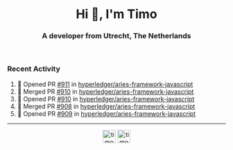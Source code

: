 <h1 align="center">Hi 👋, I'm Timo</h1>
<h3 align="center">A developer from Utrecht, The Netherlands</h3>
<br/>
<!-- https://github.com/rahuldkjain/github-profile-readme-generator --!>

<!--  <p align="left"><img src="https://github-readme-stats.vercel.app/api?username=timoglastra&show_icons=true&count_private=true&" alt="timoglastra" /></p> --!>

<!--
Github language stats
<p align="left"><img src="https://github-readme-stats.vercel.app/api/top-langs/?username=timoglastra&layout=compact" alt="timoglastra" /><p>
-->

<!-- Codestats language stats -->
<!-- <p align="left"><img src="https://codestats-readme.vercel.app/api/top-langs/?username=timoglastra&layout=compact&language_count=12" alt="timoglastra" /><p>    --!>
  
<h3>Recent Activity</h3>

<!--START_SECTION:activity-->
1. 💪 Opened PR [#911](https://github.com/hyperledger/aries-framework-javascript/pull/911) in [hyperledger/aries-framework-javascript](https://github.com/hyperledger/aries-framework-javascript)
2. 🎉 Merged PR [#910](https://github.com/hyperledger/aries-framework-javascript/pull/910) in [hyperledger/aries-framework-javascript](https://github.com/hyperledger/aries-framework-javascript)
3. 💪 Opened PR [#910](https://github.com/hyperledger/aries-framework-javascript/pull/910) in [hyperledger/aries-framework-javascript](https://github.com/hyperledger/aries-framework-javascript)
4. 🎉 Merged PR [#908](https://github.com/hyperledger/aries-framework-javascript/pull/908) in [hyperledger/aries-framework-javascript](https://github.com/hyperledger/aries-framework-javascript)
5. 💪 Opened PR [#909](https://github.com/hyperledger/aries-framework-javascript/pull/909) in [hyperledger/aries-framework-javascript](https://github.com/hyperledger/aries-framework-javascript)
<!--END_SECTION:activity-->

---

<p align="center">
<a href="https://twitter.com/timoglastra" target="blank"><img align="center" src="https://cdn.jsdelivr.net/npm/simple-icons@3.0.1/icons/twitter.svg" alt="timoglastra" height="30" width="30" /></a>
<a href="https://linkedin.com/in/timoglastra" target="blank"><img align="center" src="https://cdn.jsdelivr.net/npm/simple-icons@3.0.1/icons/linkedin.svg" alt="timoglastra" height="30" width="30" /></a>
</p>



